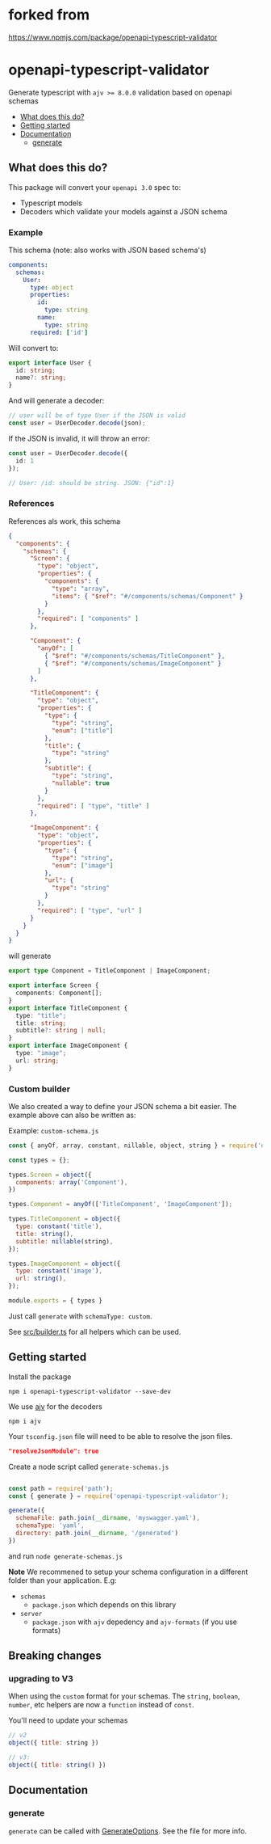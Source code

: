 # forked from 

https://www.npmjs.com/package/openapi-typescript-validator




# openapi-typescript-validator
Generate typescript with `ajv >= 8.0.0` validation based on openapi schemas

- [What does this do?](#what-does-this-do)
- [Getting started](#getting-started)
- [Documentation](#documentation)
  - [generate](#generate)

## What does this do?

This package will convert your `openapi 3.0` spec to:
- Typescript models
- Decoders which validate your models against a JSON schema

### Example
This schema (note: also works with JSON based schema's)
```yaml
components:
  schemas:
    User:
      type: object
      properties:
        id:
          type: string
        name:
          type: string
      required: ['id']
```

Will convert to:

```typescript
export interface User {
  id: string;
  name?: string;
}
```

And will generate a decoder:

```typescript
// user will be of type User if the JSON is valid
const user = UserDecoder.decode(json);
```

If the JSON is invalid, it will throw an error:

```typescript
const user = UserDecoder.decode({
  id: 1
});

// User: /id: should be string. JSON: {"id":1}
```

### References
References als work, this schema

```json
{
  "components": {
    "schemas": {
      "Screen": {
        "type": "object",
        "properties": {
          "components": {
            "type": "array",
            "items": { "$ref": "#/components/schemas/Component" }
          }
        },
        "required": [ "components" ]
      },

      "Component": {
        "anyOf": [
          { "$ref": "#/components/schemas/TitleComponent" },
          { "$ref": "#/components/schemas/ImageComponent" }
        ]
      },

      "TitleComponent": {
        "type": "object",
        "properties": {
          "type": {
            "type": "string",
            "enum": ["title"]
          },
          "title": {
            "type": "string"
          },
          "subtitle": {
            "type": "string",
            "nullable": true
          }
        },
        "required": [ "type", "title" ]
      },

      "ImageComponent": {
        "type": "object",
        "properties": {
          "type": {
            "type": "string",
            "enum": ["image"]
          },
          "url": {
            "type": "string"
          }
        },
        "required": [ "type", "url" ]
      }
    }
  }
}
```

will generate

```typescript
export type Component = TitleComponent | ImageComponent;

export interface Screen {
  components: Component[];
}
export interface TitleComponent {
  type: "title";
  title: string;
  subtitle?: string | null;
}
export interface ImageComponent {
  type: "image";
  url: string;
}
```

### Custom builder

We also created a way to define your JSON schema a bit easier. The example above can also be written as:

Example: `custom-schema.js`
```javascript
const { anyOf, array, constant, nillable, object, string } = require('openapi-typescript-validator');

const types = {};

types.Screen = object({
  components: array('Component'),
})

types.Component = anyOf(['TitleComponent', 'ImageComponent']);

types.TitleComponent = object({
  type: constant('title'),
  title: string(),
  subtitle: nillable(string),
});

types.ImageComponent = object({
  type: constant('image'),
  url: string(),
});

module.exports = { types }
```

Just call `generate` with `schemaType: custom`.

See [src/builder.ts](src/builder.ts) for all helpers which can be used.

## Getting started

Install the package
```
npm i openapi-typescript-validator --save-dev
```

We use [ajv](https://github.com/ajv-validator/ajv) for the decoders
```
npm i ajv
```

Your `tsconfig.json` file will need to be able to resolve the json files.
```json
"resolveJsonModule": true
```

Create a node script called `generate-schemas.js`
```javascript

const path = require('path');
const { generate } = require('openapi-typescript-validator');

generate({
  schemaFile: path.join(__dirname, 'myswagger.yaml'),
  schemaType: 'yaml',
  directory: path.join(__dirname, '/generated')
})

```

and run `node generate-schemas.js`

**Note**
We recommened to setup your schema configuration in a different folder than your application. E.g:

- `schemas`
  - `package.json` which depends on this library
- `server`
  - `package.json` with `ajv` depedency and `ajv-formats` (if you use formats)

## Breaking changes

### upgrading to V3
When using the `custom` format for your schemas. The `string`, `boolean`, `number`, etc helpers are now a `function` instead of `const`.

You'll need to update your schemas
```javascript
// v2
object({ title: string })

// v3:
object({ title: string() })
```

## Documentation

### generate
`generate` can be called with [GenerateOptions](src/GenerateOptions.ts). See the file for more info.
